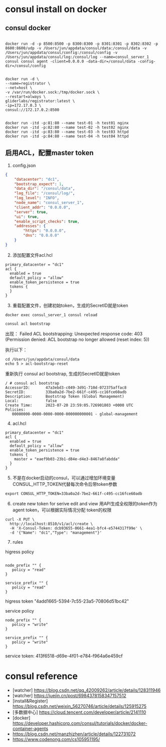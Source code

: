 # consul install on docker


## consul docker
```shell

docker run -d -p 8500:8500 -p 8300:8300 -p 8301:8301 -p 8302:8302 -p 8600:8600/udp -v /Users/jun/appdata/consul/data:/consul/data -v /Users/jun/appdata/consul/config:/consul/config -v /Users/jun/appdata/consul/log:/consul/log --name=consul_server_1 consul consul agent -client=0.0.0.0 -data-dir=/consul/data -config-dir=/consul/config

 
docker run -d \
--name=registrator \
--net=host \
-v /var/run/docker.sock:/tmp/docker.sock \
--restart=always \
gliderlabs/registrator:latest \
-ip=172.17.0.3 \
consul://172.17.0.2:8500


docker run -itd -p:81:80 --name test-01 -h test01 nginx
docker run -itd -p:82:80 --name test-02 -h test02 nginx
docker run -itd -p:83:80 --name test-03 -h test03 httpd
docker run -itd -p:84:80 --name test-04 -h test04 httpd

```

## 启用ACL，配置master token

1. config.json

```json
{
    "datacenter": "dc1",
    "bootstrap_expect": 1,
    "data_dir": "/consul/data",
    "log_file": "/consul/log/",
    "log_level": "INFO",
    "node_name": "consul_server_1",
    "client_addr": "0.0.0.0",
    "server": true,
    "ui": true,
    "enable_script_checks": true,
    "addresses": {
        "https": "0.0.0.0",
        "dns": "0.0.0.0"
    }
}

```

2. 添加配置文件acl.hcl

```shell
primary_datacenter = "dc1"
acl {
  enabled = true
  default_policy = "allow"
  enable_token_persistence = true
  tokens { 
  }
}

```

3. 重载配置文件，创建初始token，生成的SecretID就是token

```shell
docker exec consul_server_1 consul reload 
```

```shell
consul acl bootstrap
```

出现： Failed ACL bootstrapping: Unexpected response code: 403 (Permission denied: ACL bootstrap no longer allowed (reset index: 5))

执行以下：
```shell
cd /Users/jun/appdata/consul/data
echo 5 > acl-bootstrap-reset
```

重新执行 consul acl bootstrap, 生成的SecretID就是token

```shell
/ # consul acl bootstrap
AccessorID:       47a3ebd3-c049-3d91-710d-072375affac8
SecretID:         33ba0a2d-7be2-661f-c495-cc16fce60adb
Description:      Bootstrap Token (Global Management)
Local:            false
Create Time:      2023-07-20 23:59:05.726901803 +0000 UTC
Policies:
   00000000-0000-0000-0000-000000000001 - global-management
```

4. acl.hcl

```shell
primary_datacenter = "dc1"
acl {
  enabled = true
  default_policy = "allow"
  enable_token_persistence = true
  tokens { 
    master = "eaef9b03-23b1-d84e-d4e3-8467a8fabdda"  
  }
}
```

5. 不是在docker启动的consul，可以通过增加环境变量CONSUL_HTTP_TOKEN代替每次命令后带token参数

```shell
export CONSUL_HTTP_TOKEN=33ba0a2d-7be2-661f-c495-cc16fce60adb
```

6. create new token for serive edit and view
用API生成全权限的token作为agent token，可以根据实际情况分配 token的权限
```shell
curl -X PUT \
  http://localhost:8510/v1/acl/create \
  -H 'X-Consul-Token: dcb93655-0661-4ea1-bfc4-e5744317f99e' \
  -d '{"Name": "dc1","Type": "management"}'

```

7. rules

higress policy
```shell

node_prefix "" {
   policy = "read"
}
 
service_prefix "" {
   policy = "read"
}
```

higress token "4add1665-5394-7c55-23a5-70806d51bc42"

service policy

```shell
node_prefix "" {
   policy = "write"
}
 
service_prefix "" {
   policy = "write"
}
```
service token: 413f6518-d69e-4f01-e784-f964a6e459cf

# consul reference
- [watcher] https://blog.csdn.net/qq_42009262/article/details/128311946
- [watcher] https://juejin.cn/post/6984378158347157512
- [install&Register] https://blog.csdn.net/weixin_56270746/article/details/125915275
- [多数据中心] https://cloud.tencent.com/developer/article/2141110
- [docker] https://developer.hashicorp.com/consul/tutorials/docker/docker-container-agents
- https://blog.csdn.net/manzhizhen/article/details/122731072
- https://www.codenong.com/cs105951195/